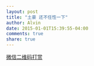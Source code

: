 ```yaml
---
layout: post
title: "土豪 还不任性一下"
author: Alvin
date: 2015-01-01T15:39:55-04:00
comments: true
share: true
---
```



[微信二维码打赏](https://github.com/goaheadalvin/goaheadalvin.github.io/raw/master/images/6.66.jpg)

